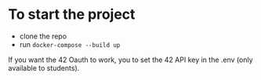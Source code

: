 # To start the project

- clone the repo
- run `docker-compose --build up`

If you want the 42 Oauth to work, you to set the 42 API key in the .env (only available to students).
